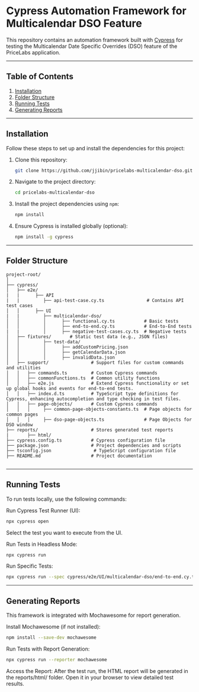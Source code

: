 # Cypress Automation Framework for Multicalendar DSO Feature

This repository contains an automation framework built with [Cypress](https://www.cypress.io/) for testing the Multicalendar Date Specific Overrides (DSO) feature of the PriceLabs application.

---

## Table of Contents
1. [Installation](#installation)
2. [Folder Structure](#folder-structure)
3. [Running Tests](#running-tests)
4. [Generating Reports](#generating-reports)

---

## Installation

Follow these steps to set up and install the dependencies for this project:

1. Clone this repository:
    ```bash
    git clone https://github.com/jjibin/pricelabs-multicalendar-dso.git
    ```
2. Navigate to the project directory:
    ```bash
    cd pricelabs-multicalendar-dso
    ```
3. Install the project dependencies using `npm`:
    ```bash
    npm install
    ```
4. Ensure Cypress is installed globally (optional):
    ```bash
    npm install -g cypress
    ```

---

## Folder Structure

```plaintext
project-root/
│
├── cypress/
│   ├── e2e/
|   |      ├── API
|   |         ├── api-test-case.cy.ts                # Contains API test cases
│   │      ├── UI
|   |         ├── multicalendar-dso/
│   │         │      ├── functional.cy.ts           # Basic tests
│   │         │      ├── end-to-end.cy.ts           # End-to-End tests
|   |         │      ├── negative-test-cases.cy.ts  # Negative tests
│   ├── fixtures/       # Static test data (e.g., JSON files)
│   │         ├── test-data/
│   │         │      ├── addCustomPricing.json
│   │         │      ├── getCalendarData.json
│   │         │      ├── invalidData.json
│   ├── support/                # Support files for custom commands and utilities
│   │   ├── commands.ts         # Custom Cypress commands
│   │   ├── commonFunctions.ts  # Common utility functions
│   │   ├── e2e.js              # Extend Cypress functionality or set up global hooks and events for end-to-end tests.
│   │   ├── index.d.ts          # TypeScript type definitions for Cypress, enhancing autocompletion and type checking in test files.
│   │   ├── page-objects/       # Custom Cypress commands
│   │   │     ├── common-page-objects-constants.ts  # Page objects for common pages
│   │   │     ├── dso-page-objects.ts               # Page Objects for DSO window
├── reports/                    # Stores generated test reports
|       ├── html/ 
├── cypress.config.ts           # Cypress configuration file
├── package.json                # Project dependencies and scripts
├── tsconfig.json                # TypeScript configuration file
├── README.md                   # Project documentation


 ```
---

## Running Tests
To run tests locally, use the following commands:

Run Cypress Test Runner (UI):
 ```bash
npx cypress open
```
Select the test you want to execute from the UI.

Run Tests in Headless Mode:
 ```bash
npx cypress run
```
Run Specific Tests:
 ```bash
npx cypress run --spec cypress/e2e/UI/multicalendar-dso/end-to-end.cy.ts
```
---

## Generating Reports
This framework is integrated with Mochawesome for report generation.

Install Mochawesome (if not installed):
 ```bash
npm install --save-dev mochawesome
```

Run Tests with Report Generation:
 ```bash
npx cypress run --reporter mochawesome
```
Access the Report: After the test run, the HTML report will be generated in the reports/html/ folder. Open it in your browser to view detailed test results.



